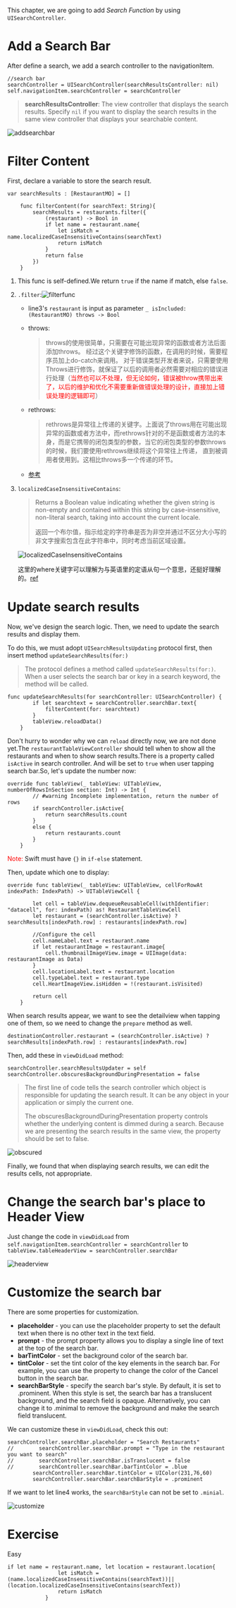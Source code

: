 This chapter, we are going to add *Search Function* by using `UISearchController`.

# Add a Search Bar

After define a search, we add a search controller to the navigationItem.

```sw
//search bar
searchController = UISearchController(searchResultsController: nil)
self.navigationItem.searchController = searchController
```

> **searchResultsController**: The view controller that displays the search results. Specify `nil` if you want to display the search results in the same view controller that displays your searchable content.

![addsearchbar](graph/addsearchbar.png)

# Filter Content

First, declare a variable to store the search result.

```sw
var searchResults : [RestaurantMO] = []
    
    func filterContent(for searchText: String){
        searchResults = restaurants.filter({
            (restaurant) -> Bool in
            if let name = restaurant.name{
                let isMatch = name.localizedCaseInsensitiveContains(searchText)
                return isMatch
            }
            return false
        })
    }
```

1. This func is self-defined.We return `true` if the name if match, else `false`.

2. `.filter`:![filterfunc](graph/filterfunc.png)

   * line3's `restaurant` is input as parameter `_ isIncluded: (RestaurantMO) throws -> Bool`

   * throws:

     > throws的使用很简单，只需要在可能出现异常的函数或者方法后面添加throws。
     > 经过这个关键字修饰的函数，在调用的时候，需要程序员加上do-catch来调用。
     > 对于错误类型开发者来说，只需要使用Throws进行修饰，就保证了以后的调用者必然需要对相应的错误进行处理（<font color = "red">当然也可以不处理，但无论如何，错误被throw携带出来了，以后的维护和优化不需要重新做错误处理的设计，直接加上错误处理的逻辑即可</font>）

   * rethrows:

     > rethrows是异常往上传递的关键字。上面说了throws用在可能出现异常的函数或者方法中，而rethrows针对的不是函数或者方法的本身，而是它携带的闭包类型的参数，当它的闭包类型的参数throws的时候，我们要使用rethrows继续将这个异常往上传递， 直到被调用者使用到。这相比throws多一个传递的环节。

   * [参考](https://www.jianshu.com/p/0b43a0b5bfd6)

3. `localizedCaseInsensitiveContains`:

   > Returns a Boolean value indicating whether the given string is non-empty and contained within this string by case-insensitive, non-literal search, taking into account the current locale.
   >
   > 返回一个布尔值，指示给定的字符串是否为非空并通过不区分大小写的非文字搜索包含在此字符串中，同时考虑当前区域设置。

   ![localizedCaseInsensitiveContains](graph/localizedCaseInsensitiveContains.png)

   这里的where关键字可以理解为与英语里的定语从句一个意思，还挺好理解的。[ref](https://www.jianshu.com/p/478654266178)

# Update search results

Now, we've design the search logic. Then, we need to update the search results and display them.

To do this, we must adopt `UISearchResultsUpdating` protocol first, then insert method `updateSearchResults(for:)`

>  The protocol defines a method called `updateSearchResults(for:)`. When a user selects the search bar or key in a search keyword, the method will be called.

```sw
func updateSearchResults(for searchController: UISearchController) {
        if let searchtext = searchController.searchBar.text{
            filterContent(for: searchtext)
        }
        tableView.reloadData()
    }
```

Don't hurry to wonder why we can `reload` directly now, we are not done yet.The `restaurantTableViewController` should tell when to show all the restaurants and when to show search results.There is a property called `isActive` in search controller. And will be set to `true` when user tapping search bar.So, let's update the number now:

```sw
override func tableView(_ tableView: UITableView, numberOfRowsInSection section: Int) -> Int {
        // #warning Incomplete implementation, return the number of rows
        if searchController.isActive{
            return searchResults.count
        }
        else {
            return restaurants.count
        }
    }
```

<font color = "red">Note:</font> Swift must have `{}` in `if-else` statement.

Then, update which one to display:

```sw
override func tableView(_ tableView: UITableView, cellForRowAt indexPath: IndexPath) -> UITableViewCell {
        
        let cell = tableView.dequeueReusableCell(withIdentifier: "datacell", for: indexPath) as! RestaurantTableViewCell
        let restaurant = (searchController.isActive) ? searchResults[indexPath.row] : restaurants[indexPath.row]
        
        //Configure the cell
        cell.nameLabel.text = restaurant.name
        if let restaurantImage = restaurant.image{
            cell.thumbnailImageView.image = UIImage(data: restaurantImage as Data)
        }
        cell.locationLabel.text = restaurant.location
        cell.typeLabel.text = restaurant.type
        cell.HeartImageView.isHidden = !(restaurant.isVisited)
        
        return cell
    }
```

When search results appear, we want to see the detailview when tapping one of them, so we need to change the `prepare` method as well.

```sw
destinationController.restaurant = (searchController.isActive) ? searchResults[indexPath.row] : restaurants[indexPath.row]
```

Then, add these in `viewDidLoad` method:

```sw
searchController.searchResultsUpdater = self
searchController.obscuresBackgroundDuringPresentation = false
```

> The first line of code tells the search controller which object is responsible for updating the search result. It can be any object in your application or simply the current one.
>
> The obscuresBackgroundDuringPresentation property controls whether the underlying content is dimmed during a search. Because we are presenting the search results in the same view, the property should be set to false.

![obscured](graph/obscured.jpg)

Finally, we found that when displaying search results, we can edit the results cells, not appropriate.

# Change the search bar's place to Header View

Just change the code in `viewDidLoad` from `self.navigationItem.searchController = searchController` to `tableView.tableHeaderView = searchController.searchBar`

![headerview](graph/headerview.jpg)

# Customize the search bar

There are some properties for customization.

* **placeholder** - you can use the placeholder property to set the default text when there is no other text in the text field.
* **prompt** - the prompt property allows you to display a single line of text at the top of the search bar.
* **barTintColor** - set the background color of the search bar.
* **tintColor** - set the tint color of the key elements in the search bar. For example, you can use the property to change the color of the Cancel button in the search bar.
* **searchBarStyle** - specify the search bar's style. By default, it is set to .prominent. When this style is set, the search bar has a translucent background, and the search field is opaque. Alternatively, you can change it to .minimal to remove the background and make the search field translucent.

We can customize these in  `viewDidLoad`, check this out:

```sw
searchController.searchBar.placeholder = "Search Restaurants"
//        searchController.searchBar.prompt = "Type in the restaurant you want to search"
//        searchController.searchBar.isTranslucent = false
//        searchController.searchBar.barTintColor = .blue
        searchController.searchBar.tintColor = UIColor(231,76,60)
        searchController.searchBar.searchBarStyle = .prominent
```

If we want to let line4 works, the `searchBarStyle` can not be set to `.minial`.

![customize](graph/customize.gif)

# Exercise

Easy

```sw
if let name = restaurant.name, let location = restaurant.location{
                let isMatch = (name.localizedCaseInsensitiveContains(searchText))||(location.localizedCaseInsensitiveContains(searchText))
                return isMatch
            }
```


